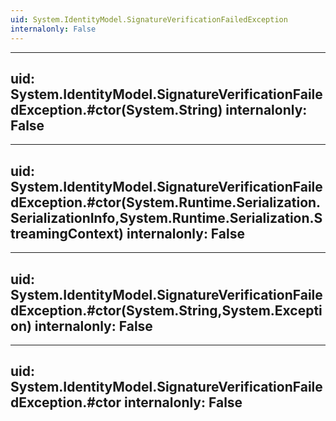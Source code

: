 ```yaml
---
uid: System.IdentityModel.SignatureVerificationFailedException
internalonly: False
---
```


---
uid: System.IdentityModel.SignatureVerificationFailedException.#ctor(System.String)
internalonly: False
---

---
uid: System.IdentityModel.SignatureVerificationFailedException.#ctor(System.Runtime.Serialization.SerializationInfo,System.Runtime.Serialization.StreamingContext)
internalonly: False
---

---
uid: System.IdentityModel.SignatureVerificationFailedException.#ctor(System.String,System.Exception)
internalonly: False
---

---
uid: System.IdentityModel.SignatureVerificationFailedException.#ctor
internalonly: False
---
